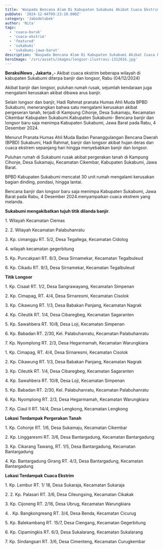 ```yaml
---
title: 'Waspada Bencana Alam Di Kabupaten Sukabumi Akibat Cuaca Ekstrim'
pubDate: '2024-12-04T09:23:10.000Z'
category: 'Jabodetabek'
author: 'Nita'
tags:
  - 'cuaca-buruk'
  - 'cuaca-ekstrim'
  - 'featured'
  - 'sukabumi'
  - 'sukabumi-jawa-barat'
description: 'Waspada Bencana Alam Di Kabupaten Sukabumi Akibat Cuaca Ekstrim'
heroImage: '/src/assets/images/longsor-ilustrasi-131201b.jpg'
---
```


**BeraksiNews , Jakarta ,-** Akibat cuaca ekstrim beberapa wilayah di kabupaten Sukabumi diterpa banjir dan longsor, Rabu (04/12/2024)

Akibat banjir dan longsor, puluhan rumah rusak, sejumlah kendaraan juga mengalami kerusakan akibat dibawa arus banjir.

Selain longsor dan banjir, Hadi Rahmat pranata Humas Ahli Muda BPBD Sukabumi, menerangkan bahwa satu mengalami kerusakan akibat pergeseran tanah, terjadi di Kampung Cihonje, Desa Sukamaju, Kecamatan Cikembar Kabupaten Sukabumi.Kabupaten Sukabumi- Bencana banjir dan longsor baru saja menimpa Kabupaten Sukabumi, Jawa Barat pada Rabu, 4 Desember 2024.

Menurut Pranata Humas Ahli Muda Badan Pananggulangan Bencana Daerah (BPBD) Sukabumi, Hadi Rahmat, banjir dan longsor akibat hujan deras dan cuaca ekstrem sepanjang hari hingga menyebabkan banjir dan longsor.

Puluhan rumah di Sukabumi rusak akibat pergerakan tanah di Kampung Cihonje, Desa Sukamaju, Kecamatan Cikembar, Kabupaten Sukabumi, Jawa Barat.

BPBD Kabupaten Sukabumi mencatat 30 unit rumah mengalami kerusakan bagian dinding, pondasi, hingga lantai.

Bencana banjir dan longsor baru saja menimpa Kabupaten Sukabumi, Jawa Barat pada Rabu, 4 Desember 2024.menyampaikan cuaca ekstrem yang melanda.

**Sukabumi mengakibatkan tujuh titik dilanda banjir**.

1\. Wilayah Kecamatan Ciemas

2\. 2. Wilayah Kecamatan Palabuhanratu

3\. Kp. cimanggu RT. 5/2, Desa Tegallega, Kecamatan Cidolog

4\. wilayah kecamatan gegerbitung

5\. Kp. Puncakpari RT. 8/3, Desa Sirnamekar, Kecamatan Tegalbuleud

6\. Kp. Cikadu RT. 9/3, Desa Sirnamekar, Kecamatan Tegalbuleud

**Titik Longsor**

1\. Kp. Cisaat RT. 1/2, Desa Sangrawayang, Kecamatan Simpenan

2\. Kp. Cimapag, RT. 4/4, Desa Sirnaresmi, Kecamatan Cisolok

3\. Kp. Cikawung RT. 1/3, Desa Babakan Panjang, Kecamatan Nagrak

4\. Kp. Cileutik RT. 1/4, Desa Cibaregbeg, Kecamatan Sagaranten

5\. Kp. Sawahbera RT. 10/8, Desa Loji, Kecamatan Simpenan

6\. Kp. Babadan RT. 2/30, Kel. Palabuhanratu, Kecamatan Palabuhanratu

7\. Kp. Nyomplong RT. 2/3, Desa Hegarmamah, Kecamatan Warungkiara

1\. Kp. Cimapag, RT. 4/4, Desa Sirnaresmi, Kecamatan Cisolok

2\. Kp. Cikawung RT. 1/3, Desa Babakan Panjang, Kecamatan Nagrak

3\. Kp. Cileutik RT. 1/4, Desa Cibaregbeg, Kecamatan Sagaranten

4\. Kp. Sawahbera RT. 10/8, Desa Loji, Kecamatan Simpenan

5\. Kp. Babadan RT. 2/30, Kel. Palabuhanratu, Kecamatan Palabuhanratu

6\. Kp. Nyomplong RT. 2/3, Desa Hegarmamah, Kecamatan Warungkiara

7\. Kp. Ciaul II RT. 14/4, Desa Lengkong, Kecamatan Lengkong

**Lokasi Terdampak Pergerakan Tanah**

1\. Kp. Cohonje RT. 1/6, Desa Sukamaju, Kecamatan Cikembar

2\. Kp. Linggaresmi RT. 3/6, Desa Bantargadung, Kecamatan Bantargadung

3\. Kp. Cikarang Tawang, RT. 1/5, Desa Bantargadung, Kecamatan Bantargadung

4\. Kp. Bantargadung Girang RT. 4/3, Desa Bantargadung, Kecamatan Bantargadung

**Lokasi Terdampak Cuaca Ekstrim**

1\. Kp. Lembur RT. 1/ 18, Desa Sukaraja, Kecamatan Sukaraja

2\. 2. Kp. Palasari RT. 3/6, Desa Cileungsing, Kecamatan Cikakak

3\. Kp. Cijoneng RT. 2/16, Desa Ubrug, Kecamatan Warungkiara

4\. . Kp. Bangkongreang RT. 3/4, Desa Benda, Kecamatan Cicurug

5\. Kp. Balekambang RT. 15/7, Desa Ciengang, Kecamatan Gegerbitung

6\. Kp. Cipamingkis RT. 6/3, Desa Sukalarang, Kecamatan Sukalarang

7\. Kp. Sindangsari RT. 3/6, Desa Cimenteng, Kecamatan Curugkembar
